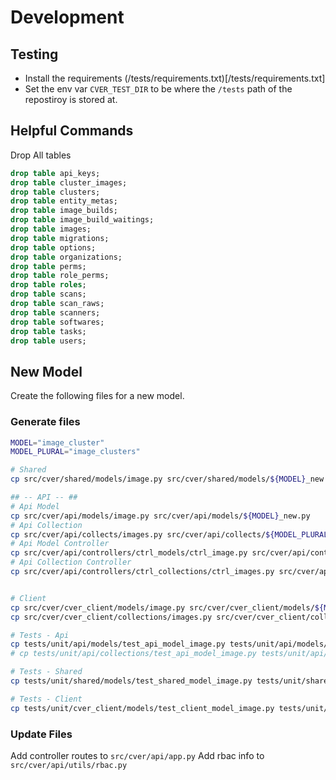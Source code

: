 # Development

## Testing
- Install the requirements (/tests/requirements.txt)[/tests/requirements.txt]
- Set the env var `CVER_TEST_DIR` to be where the `/tests` path of the repostiroy is stored at.

## Helpful Commands
Drop All tables
```sql
drop table api_keys;
drop table cluster_images;
drop table clusters;
drop table entity_metas;
drop table image_builds;
drop table image_build_waitings;
drop table images;
drop table migrations;
drop table options;
drop table organizations;
drop table perms;
drop table role_perms;
drop table roles;
drop table scans;
drop table scan_raws;
drop table scanners;
drop table softwares;
drop table tasks;
drop table users;
```

## New Model
Create the following files for a new model.

### Generate files
```bash
MODEL="image_cluster"
MODEL_PLURAL="image_clusters"

# Shared
cp src/cver/shared/models/image.py src/cver/shared/models/${MODEL}_new.py

## -- API -- ##
# Api Model
cp src/cver/api/models/image.py src/cver/api/models/${MODEL}_new.py
# Api Collection
cp src/cver/api/collects/images.py src/cver/api/collects/${MODEL_PLURAL}_new.py
# Api Model Controller
cp src/cver/api/controllers/ctrl_models/ctrl_image.py src/cver/api/controllers/ctrl_models/ctrl_${MODEL}_new.py
# Api Collection Controller
cp src/cver/api/controllers/ctrl_collections/ctrl_images.py src/cver/api/controllers/ctrl_collections/ctrl_${MODEL_PLURAL}_new.py


# Client
cp src/cver/cver_client/models/image.py src/cver/cver_client/models/${MODEL}_new.py
cp src/cver/cver_client/collections/images.py src/cver/cver_client/collections/${MODEL_PLURAL}_new.py

# Tests - Api
cp tests/unit/api/models/test_api_model_image.py tests/unit/api/models/test_api_model_${MODEL}_new.py
# cp tests/unit/api/collections/test_api_model_image.py tests/unit/api/models/test_api_model_${MODEL}.py

# Tests - Shared
cp tests/unit/shared/models/test_shared_model_image.py tests/unit/shared/models/test_shared_model_${MODEL}_new.py

# Tests - Client
cp tests/unit/cver_client/models/test_client_model_image.py tests/unit/api/models/test_client_model_${MODEL}_new.py

```

### Update Files
Add controller routes to `src/cver/api/app.py`
Add rbac info to `src/cver/api/utils/rbac.py`
